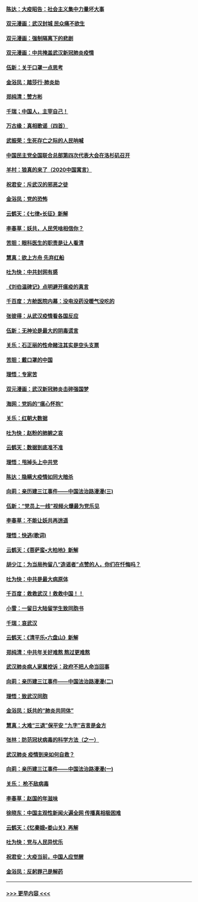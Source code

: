 #### [陈达：大疫昭告：社会主义集中力量坏大事](../pages/nsc993/n11859419.md?t=02120031) 
#### [双元漫画：武汉封城 民众痛不欲生](../pages/nsc993/n11859287.md?t=02120031) 
#### [双元漫画：强制隔离下的悲剧](../pages/nsc993/n11859244.md?t=02120031) 
#### [双元漫画：中共掩盖武汉新冠肺炎疫情](../pages/nsc993/n11858249.md?t=02120031) 
#### [伍新：关于口罩一点思考](../pages/nsc993/n11859195.md?t=02120031) 
#### [金浴凤：踏莎行‧肺炎劫](../pages/nsc993/n11858227.md?t=02120031) 
#### [郑纯清：赞方彬](../pages/nsc993/n11856803.md?t=02120031) 
#### [千瑞；中国人，主宰自己！](../pages/nsc993/n11856793.md?t=02120031) 
#### [万古缘：真相歌谣（四首）](../pages/nsc993/n11856263.md?t=02120031) 
#### [武振荣：生死存亡之际的人民呐喊](../pages/nsc993/n11856256.md?t=02120031) 
#### [中国民主党全国联合总部第四次代表大会在洛杉矶召开](../pages/nsc993/n11856344.md?t=02120031) 
#### [羊村：狼真的来了（2020中国寓言）](../pages/nsc993/n11856229.md?t=02120031) 
#### [祝君安：斥武汉的邪恶之徒](../pages/nsc993/n11855861.md?t=02120031) 
#### [金浴凤：党的恐怖](../pages/nsc993/n11855849.md?t=02120031) 
#### [云鹤天：《七律▪长征》新解](../pages/nsc993/n11855479.md?t=02120031) 
#### [李春草：妖共，人民凭啥相信你？](../pages/nsc993/n11855196.md?t=02120031) 
#### [苦胆：眼科医生的职责是让人看清](../pages/nsc993/n11853840.md?t=02120031) 
#### [慧真：欲上方舟 先弃红船](../pages/nsc993/n11853483.md?t=02120031) 
#### [吐为快：中共封网有感](../pages/nsc993/n11852575.md?t=02120031) 
#### [《刘伯温碑记》点明避开瘟疫的真言](../pages/nsc993/n11852128.md?t=02120031) 
#### [千百度：方舱医院内幕：没电没药没暖气没吃的](../pages/nsc993/n11850211.md?t=02120031) 
#### [张彼得：从武汉疫情看各国反应](../pages/nsc993/n11850102.md?t=02120031) 
#### [伍新：无神论是最大的阴毒谎言](../pages/nsc993/n11846129.md?t=02120031) 
#### [关乐：石正丽的性命赌注其实是空头支票](../pages/nsc993/n11846109.md?t=02120031) 
#### [苦胆：戴口罩的中国](../pages/nsc993/n11845576.md?t=02120031) 
#### [理悟：专家苦](../pages/nsc993/n11845564.md?t=02120031) 
#### [双元漫画：武汉新冠肺炎击碎强国梦](../pages/nsc993/n11843320.md?t=02120031) 
#### [海网：党妈的“瘟心怀抱”](../pages/nsc993/n11840740.md?t=02120031) 
#### [关乐：红朝大数据](../pages/nsc993/n11840675.md?t=02120031) 
#### [吐为快：赵粉的肺腑之哀](../pages/nsc993/n11840618.md?t=02120031) 
#### [云鹤天：数据到底准不准](../pages/nsc993/n11840325.md?t=02120031) 
#### [理悟：甩掉头上中共党](../pages/nsc993/n11838826.md?t=02120031) 
#### [陈达：隐瞒大疫情如同大暗杀](../pages/nsc993/n11838771.md?t=02120031) 
#### [向莉：亲历建三江事件——中国法治路漫漫(三)](../pages/nsc993/n11831825.md?t=02120031) 
#### [伍新：“党员上一线”视频火爆最为党乐见](../pages/nsc993/n11838200.md?t=02120031) 
#### [李春草：不能让妖共再逍遥](../pages/nsc993/n11838102.md?t=02120031) 
#### [理悟：快逃(歌词)](../pages/nsc993/n11838083.md?t=02120031) 
#### [云鹤天：《菩萨蛮▪大柏地》新解](../pages/nsc993/n11838059.md?t=02120031) 
#### [胡少江：为当局拘留八“造谣者”点赞的人，你们在忏悔吗？](../pages/nsc993/n11836801.md?t=02120031) 
#### [吐为快：中共是最大病原体](../pages/nsc993/n11836748.md?t=02120031) 
#### [千百度：救救武汉！救救中国！！](../pages/nsc993/n11836145.md?t=02120031) 
#### [小雪：一留日大陆留学生致同胞书](../pages/nsc993/n11834624.md?t=02120031) 
#### [千瑞：哀武汉](../pages/nsc993/n11833647.md?t=02120031) 
#### [云鹤天：《清平乐▪六盘山》新解](../pages/nsc993/n11833611.md?t=02120031) 
#### [郑纯清：中共年关好难熬 熬过更难熬](../pages/nsc993/n11833489.md?t=02120031) 
#### [武汉肺炎病人家属控诉：政府不把人命当回事](../pages/nsc993/n11833205.md?t=02120031) 
#### [向莉：亲历建三江事件——中国法治路漫漫(二)](../pages/nsc993/n11829102.md?t=02120031) 
#### [理悟：致武汉同胞](../pages/nsc993/n11831522.md?t=02120031) 
#### [金浴凤：妖共的“肺炎共同体”](../pages/nsc993/n11829448.md?t=02120031) 
#### [慧真：大难“三退”保平安 “九字”吉言是金方](../pages/nsc993/n11829501.md?t=02120031) 
#### [张林：防范冠状病毒的科学方法（之一）](../pages/nsc993/n11828618.md?t=02120031) 
#### [武汉肺炎 疫情到来如何自救？](../pages/nsc993/n11827632.md?t=02120031) 
#### [向莉：亲历建三江事件——中国法治路漫漫(一)](../pages/nsc993/n11827190.md?t=02120031) 
#### [关乐： 枪不敌病毒](../pages/nsc993/n11826746.md?t=02120031) 
#### [李春草：赵国的年滋味](../pages/nsc993/n11826321.md?t=02120031) 
#### [徐晓东：中国主观性新闻火遍全网 传播真相极困难](../pages/nsc993/n11826508.md?t=02120031) 
#### [云鹤天：《忆秦娥▪娄山关》再解](../pages/nsc993/n11824682.md?t=02120031) 
#### [吐为快：党与人民异忧乐](../pages/nsc993/n11824660.md?t=02120031) 
#### [祝君安：大疫当前，中国人应觉醒](../pages/nsc993/n11821946.md?t=02120031) 
#### [金浴凤：反躬罪己是解药](../pages/nsc993/n11820280.md?t=02120031) 

----
#### [ >>> 更早内容 <<< ](../indexes/nsc993-earlier.md)
